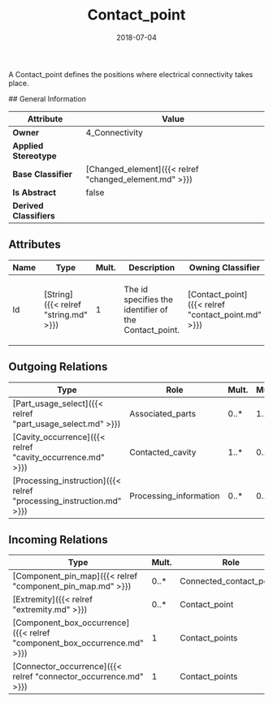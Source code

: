 ﻿---
title: Contact_point
toc: false
type: specs
date: "2018-07-04"
draft: false
specification: KBL
version: 2.5
documentType: "Recommendation"
elementType: Class
classes:
  - Contact_point
menu_name: kbl-2.5
---
<p>A Contact_point defines the positions where electrical connectivity takes place.</p>
## General Information

| Attribute               | Value |
|-------------------------|-------|
| **Owner**               | 4_Connectivity |
| **Applied Stereotype**  |   |
| **Base Classifier**     | [Changed_element]({{< relref "changed_element.md" >}})<br/>  |
| **Is Abstract**         | false |
| **Derived Classifiers** |   |

## Attributes
|  Name  |  Type  |  Mult.  |  Description  |  Owning Classifier  |
|--------|--------|---------|---------------|--------------|
|Id | [String]({{< relref "string.md" >}}) | 1 | <p>The id specifies the identifier of the Contact_point.</p> | [Contact_point]({{< relref "contact_point.md" >}}) |

## Outgoing Relations
|    Type  |   Role   |   Mult.   |   Mult.   |   Description   |
|----------|----------|-----------|-----------|-----------------|
| [Part_usage_select]({{< relref "part_usage_select.md" >}}) | Associated_parts | 0..* | 1..* |  |
| [Cavity_occurrence]({{< relref "cavity_occurrence.md" >}}) | Contacted_cavity | 1..* | 0..* |  |
| [Processing_instruction]({{< relref "processing_instruction.md" >}}) | Processing_information | 0..* | 0..1 |  |
##  Incoming Relations
|    Type  |   Mult.  |   Role    |   Mult.   |   Description  |
|----------|----------|-----------|-----------|----------------|
| [Component_pin_map]({{< relref "component_pin_map.md" >}}) | 0..* | Connected_contact_points | 0..* |  |
| [Extremity]({{< relref "extremity.md" >}}) | 0..* | Contact_point | 1 |  |
| [Component_box_occurrence]({{< relref "component_box_occurrence.md" >}}) | 1 | Contact_points | 0..* |  |
| [Connector_occurrence]({{< relref "connector_occurrence.md" >}}) | 1 | Contact_points | 0..* |  |
